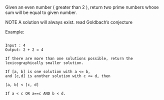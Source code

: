 Given an even number ( greater than 2 ), return two prime numbers whose sum will be equal to given number.

NOTE A solution will always exist. read Goldbach’s  conjecture

Example:
```

Input : 4
Output: 2 + 2 = 4

If there are more than one solutions possible, return the lexicographically smaller solution.

If [a, b] is one solution with a <= b,
and [c,d] is another solution with c <= d, then

[a, b] < [c, d] 

If a < c OR a==c AND b < d.
```
